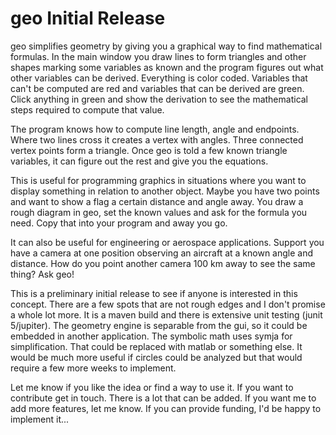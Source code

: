 # geo Initial Release

geo simplifies geometry by giving you a graphical way to find mathematical formulas. In the main window you draw lines to form triangles and other shapes marking some variables as known and the program figures out what other variables can be derived. Everything is color coded. Variables that can't be computed are red and variables that can be derived are green. Click anything in green and show the derivation to see the mathematical steps required to compute that value.

The program knows how to compute line length, angle and endpoints. Where two lines cross it creates a vertex with angles. Three connected vertex points form a triangle. Once geo is told a few known triangle variables, it can figure out the rest and give you the equations.

This is useful for programming graphics in situations where you want to display something in relation to another object. Maybe you have two points and want to show a flag a certain distance and angle away. You draw a rough diagram in geo, set the known values and ask for the formula you need. Copy that into your program and away you go.

It can also be useful for engineering or aerospace applications. Support you have a camera at one position observing an aircraft at a known angle and distance. How do you point another camera 100 km away to see the same thing? Ask geo!

This is a preliminary initial release to see if anyone is interested in this concept. There are a few spots that are not rough edges and I don't promise a whole lot more. It is a maven build and there is extensive unit testing (junit 5/jupiter). The geometry engine is separable from the gui, so it could be embedded in another application. The symbolic math uses symja for simplification. That could be replaced with matlab or something else. It would be much more useful if circles could be analyzed but that would require a few more weeks to implement. 

Let me know if you like the idea or find a way to use it. If you want to contribute get in touch. There is a lot that can be added. If you want me to add more features, let me know. If you can provide funding, I'd be happy to implement it...
